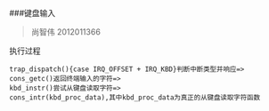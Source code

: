
###键盘输入
>尚智伟 2012011366

执行过程

	trap_dispatch(){case IRQ_OFFSET + IRQ_KBD}判断中断类型并响应=>
	cons_getc()返回终端输入的字符=>
	kbd_instr()尝试从键盘读取字符=>
	cons_intr(kbd_proc_data),其中kbd_proc_data为真正的从键盘读取字符函数
	
		